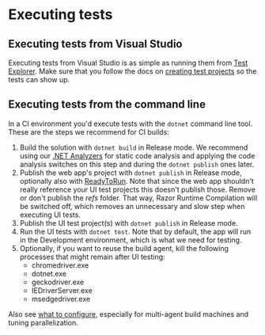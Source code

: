 # Executing tests

## Executing tests from Visual Studio

Executing tests from Visual Studio is as simple as running them from [Test Explorer](https://docs.microsoft.com/en-us/visualstudio/test/run-unit-tests-with-test-explorer). Make sure that you follow the docs on [creating test projects](CreatingTests.md) so the tests can show up.

## Executing tests from the command line

In a CI environment you'd execute tests with the `dotnet` command line tool. These are the steps we recommend for CI builds:

1. Build the solution with `dotnet build` in Release mode. We recommend using our [.NET Analyzers](https://github.com/Lombiq/.NET-Analyzers) for static code analysis and applying the code analysis switches on this step and during the `dotnet publish` ones later.
2. Publish the web app's project with `dotnet publish` in Release mode, optionally also with [ReadyToRun](https://docs.microsoft.com/en-us/dotnet/core/deploying/ready-to-run). Note that since the web app shouldn't really reference your UI test projects this doesn't publish those. Remove or don't publish the _refs_ folder. That way, Razor Runtime Compilation will be switched off, which removes an unnecessary and slow step when executing UI tests.
3. Publish the UI test project(s) with `dotnet publish` in Release mode.
4. Run the UI tests with `dotnet test`. Note that by default, the app will run in the Development environment, which is what we need for testing.
5. Optionally, if you want to reuse the build agent, kill the following processes that might remain after UI testing:
   - chromedriver.exe
   - dotnet.exe
   - geckodriver.exe
   - IEDriverServer.exe
   - msedgedriver.exe

Also see [what to configure](Configuration.md), especially for multi-agent build machines and tuning parallelization.
